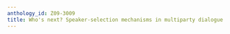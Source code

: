 ```yaml
---
anthology_id: Z09-3009
title: Who's next? Speaker-selection mechanisms in multiparty dialogue
---
```

